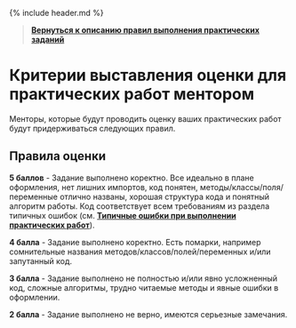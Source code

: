 {% include header.md %}

>
>**[Вернуться к описанию правил выполнения практических заданий]({{site.materialsurl}}general/practical_tasks_completing_rules)**
>

Критерии выставления оценки для практических работ ментором
====================

Менторы, которые будут проводить оценку ваших практических работ будут придерживаться следующих правил.

Правила оценки
---------------------

**5 баллов** - Задание выполнено коректно. Все идеально в плане оформления, нет лишних импортов, код понятен, методы/классы/поля/переменные отлично названы, хорошая структура кода и понятный алгоритм работы. Код соответствует всем требованиям из раздела типичных ошибок (см. **[Типичные ошибки при выполнении практических работ]({{site.materialsurl}}general/typical_mistakes)**).

**4 балла** - Задание выполнено коректно. Есть помарки, например сомнительные названия методов/классов/полей/переменных и/или запутанный код.

**3 балла** - Задание выполнено не полностью и/или явно усложненный код, сложные алгоритмы, трудно читаемые методы и явные ошибки в оформлении.

**2 балла** - Задание выполнено не верно, имеются серьезные замечания.